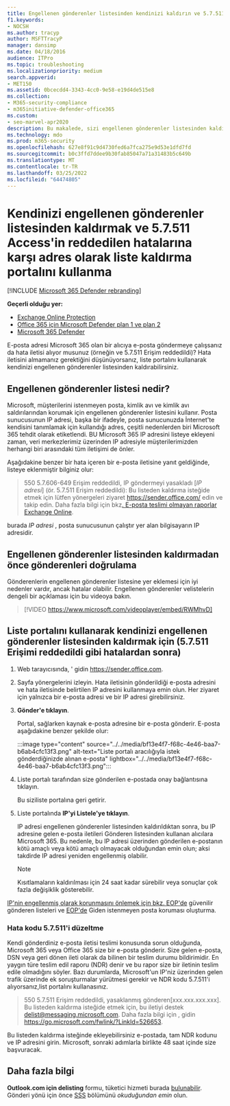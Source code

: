 ```yaml
---
title: Engellenen gönderenler listesinden kendinizi kaldırın ve 5.7.511 Erişim engellendi hatalarına neden olun
f1.keywords:
- NOCSH
ms.author: tracyp
author: MSFTTracyP
manager: dansimp
ms.date: 04/18/2016
audience: ITPro
ms.topic: troubleshooting
ms.localizationpriority: medium
search.appverid:
- MET150
ms.assetid: 0bcecdd4-3343-4cc0-9e58-e19d4de515e8
ms.collection:
- M365-security-compliance
- m365initiative-defender-office365
ms.custom:
- seo-marvel-apr2020
description: Bu makalede, sizi engellenen gönderenler listesinden kaldırmak için deliste Microsoft 365 kullanmayı öğrenirsiniz. Bu, 5.7.511 Erişim reddedildi hatalarına verilen en iyi yanıttır.
ms.technology: mdo
ms.prod: m365-security
ms.openlocfilehash: 627e8f91c9d4730fed6a7fca275e9d53e1dfd7fd
ms.sourcegitcommit: b0c3ffd7ddee9b30fab85047a71a31483b5c649b
ms.translationtype: MT
ms.contentlocale: tr-TR
ms.lasthandoff: 03/25/2022
ms.locfileid: "64474805"
---
```

# <a name="use-the-delist-portal-to-remove-yourself-from-the-blocked-senders-list-and-address-57511-access-denied-errors"></a>Kendinizi engellenen gönderenler listesinden kaldırmak ve 5.7.511 Access'in reddedilen hatalarına karşı adres olarak liste kaldırma portalını kullanma

[!INCLUDE [Microsoft 365 Defender rebranding](../includes/microsoft-defender-for-office.md)]

**Geçerli olduğu yer:**
- [Exchange Online Protection](exchange-online-protection-overview.md)
- [Office 365 için Microsoft Defender plan 1 ve plan 2](defender-for-office-365.md)
- [Microsoft 365 Defender](../defender/microsoft-365-defender.md)

E-posta adresi Microsoft 365 olan bir alıcıya e-posta göndermeye çalışsanız da hata iletisi alıyor musunuz (örneğin ve 5.7.511 Erişim reddedildi)? Hata iletisini almamanız gerektiğini düşünüyorsanız, liste portalını kullanarak kendinizi engellenen gönderenler listesinden kaldırabilirsiniz.

## <a name="what-is-the-blocked-senders-list"></a>Engellenen gönderenler listesi nedir?

Microsoft, müşterilerini istenmeyen posta, kimlik avı ve kimlik avı saldırılarından korumak için engellenen gönderenler listesini kullanır. Posta sunucusunun IP adresi, başka bir ifadeyle, posta sunucunuzda İnternet'te kendisini tanımlamak için kullandığı adres, çeşitli nedenlerden biri Microsoft 365 tehdit olarak etiketlendi. BU Microsoft 365 IP adresini listeye ekleyeni zaman, veri merkezlerimiz üzerinden IP adresiyle müşterilerimizden herhangi biri arasındaki tüm iletişimi de önler.

Aşağıdakine benzer bir hata içeren bir e-posta iletisine yanıt geldiğinde, listeye eklenmiştir bilginiz olur:

> 550 5.7.606-649 Erişim reddedildi, IP göndermeyi yasakladı [_IP adresi_] (ör. 5.7.511 Erişim reddedildi): Bu listeden kaldırma isteğide etmek için lütfen yönergeleri ziyaret <https://sender.office.com/> edin ve takip edin. Daha fazla bilgi için bkz[. E-posta teslimi olmayan raporlar Exchange Online](/Exchange/mail-flow-best-practices/non-delivery-reports-in-exchange-online/non-delivery-reports-in-exchange-online).

burada  _IP adresi_ , posta sunucusunun çalıştır yer alan bilgisayarın IP adresidir.

## <a name="verify-senders-before-removing-them-from-the-blocked-senders-list"></a>Engellenen gönderenler listesinden kaldırmadan önce gönderenleri doğrulama

Gönderenlerin engellenen gönderenler listesine yer eklemesi için iyi nedenler vardır, ancak hatalar olabilir. Engellenen gönderenler velistelerin dengeli bir açıklaması için bu videoya bakın.
<p>

> [!VIDEO https://www.microsoft.com/videoplayer/embed/RWMhvD]

## <a name="to-use-delist-portal-to-remove-yourself-from-the-blocked-senders-list-after-errors-like-57511-access-denied"></a>Liste portalını kullanarak kendinizi engellenen gönderenler listesinden kaldırmak için (5.7.511 Erişimi reddedildi gibi hatalardan sonra)

1. Web tarayıcısında, ' gidin <https://sender.office.com>.

2. Sayfa yönergelerini izleyin. Hata iletisinin gönderildiği e-posta adresini ve hata iletisinde belirtilen IP adresini kullanmaya emin olun. Her ziyaret için yalnızca bir e-posta adresi ve bir IP adresi girebilirsiniz.

3. **Gönder'e tıklayın**.

    Portal, sağlarken kaynak e-posta adresine bir e-posta gönderir. E-posta aşağıdakine benzer şekilde olur:

    :::image type="content" source="../../media/bf13e4f7-f68c-4e46-baa7-b6ab4cfc13f3.png" alt-text="Liste portalı aracılığıyla istek gönderdiğinizde alınan e-posta" lightbox="../../media/bf13e4f7-f68c-4e46-baa7-b6ab4cfc13f3.png":::


4. Liste portalı tarafından size gönderilen e-postada onay bağlantısına tıklayın.

    Bu siziliste portalına geri getirir.

5. Liste portalında **IP'yi Listele'ye tıklayın**.

    IP adresi engellenen gönderenler listesinden kaldırıldıktan sonra, bu IP adresine gelen e-posta iletileri Gönderen listesinden kullanan alıcılara Microsoft 365. Bu nedenle, bu IP adresi üzerinden gönderilen e-postanın kötü amaçlı veya kötü amaçlı olmayacak olduğundan emin olun; aksi takdirde IP adresi yeniden engellenmiş olabilir.

    > [!NOTE]
    > Kısıtlamaların kaldırılması için 24 saat kadar sürebilir veya sonuçlar çok fazla değişiklik gösterebilir.

[IP'nin engellenmiş olarak korunmasını önlemek için bkz. EOP'de](create-safe-sender-lists-in-office-365.md) güvenilir gönderen listeleri ve [EOP'de](outbound-spam-controls.md) Giden istenmeyen posta koruması oluşturma.

### <a name="how-do-fix-error-code-57511"></a>Hata kodu 5.7.511'i düzeltme

Kendi gönderdiniz e-posta iletisi teslimi konusunda sorun olduğunda, Microsoft 365 veya Office 365 size bir e-posta gönderir. Size gelen e-posta, DSN veya geri dönen ileti olarak da bilinen bir teslim durumu bildirimidir. En yaygın türe teslim edil raporu (NDR) denir ve bu rapor size bir iletinin teslim edile olmadığını söyler. Bazı durumlarda, Microsoft'un IP'niz üzerinden gelen trafik üzerinde ek soruşturmalar yürütmesi gerekir ve NDR kodu 5.7.511'i alıyorsanız,list portalını kullanasınız.

> 550 5.7.511 Erişim reddedildi, yasaklanmış gönderen[xxx.xxx.xxx.xxx]. Bu listeden kaldırma isteğide etmek için, bu iletiyi destek delist@messaging.microsoft.com. Daha fazla bilgi için , gidin <https://go.microsoft.com/fwlink/?LinkId=526653>.

Bu listeden kaldırma isteğinde ekleyebilirsiniz e-postada, tam NDR kodunu ve IP adresini girin. Microsoft, sonraki adımlarla birlikte 48 saat içinde size başvuracak.

## <a name="more-information"></a>Daha fazla bilgi

**Outlook.com için delisting** formu, tüketici hizmeti burada [bulunabilir](https://support.microsoft.com/supportrequestform/8ad563e3-288e-2a61-8122-3ba03d6b8d75). Gönderi yönü için önce [SSS](https://sendersupport.olc.protection.outlook.com/pm/troubleshooting.aspx) bölümünü _okuduğundan emin_ olun.

